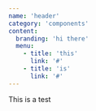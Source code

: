 ```yaml
---
name: 'header'
category: 'components'
content:
  branding: 'hi there'
  menu:
    - title: 'this'
      link: '#'
    - title: 'is'
      link: '#'
---
```


This is a test

```header:./demo.css hidden

```

```header:./demo.html hidden

```
